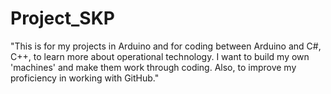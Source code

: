 # Project_SKP
"This is for my projects in Arduino and for coding between Arduino and C#, C++, to learn more about operational technology. I want to build my own 'machines' and make them work through coding. Also, to improve my proficiency in working with GitHub."
